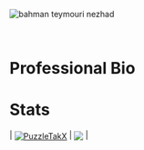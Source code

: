 <!-- <p align="center">
<img alt="PRs Welcome" src="https://img.shields.io/badge/PRs-welcome-1abedb.svg?style=flat&logo=github">
<img alt="Github Viewers" src="https://visitor-badge.glitch.me/badge?page_id=benymaxparsa.benymaxparsa">
<img alt="Open Source Love" src="https://img.shields.io/badge/Open%20Source-%E2%99%A1-purple">
</p> -->

![bahman teymouri nezhad](https://github.com/PuzzleTakX/PuzzleTakX/blob/main/covers.png?raw=true)


 <br />
<p align="start">
  <h1 align="start"> Professional Bio </h1>
<p h2 align="start">

<p align="start">
  <h1 align="start"> Stats </h1>
<p h2 align="start">


| <a href="https://github.com/PuzzleTakX"><img align="center" src="https://github-readme-stats.vercel.app/api?username=PuzzleTakX&show_icons=true&include_all_commits=true&theme=buefy&hide_border=true&title_color=1C4768&hide=contribs,prs" alt="PuzzleTakX" /></a> | <a href="https://github.com/PuzzleTakX"><img align="center" src="https://github-readme-stats.vercel.app/api/top-langs/?username=PuzzleTakX&layout=compact&theme=buefy&hide_border=true&title_color=1C4768&langs_count=12&hide=cmake,assembly,meson,html" /></a> |


